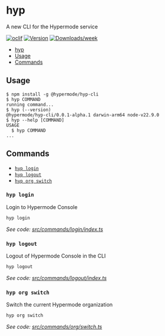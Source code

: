 # hyp

A new CLI for the Hypermode service

[![oclif](https://img.shields.io/badge/cli-oclif-brightgreen.svg)](https://oclif.io)
[![Version](https://img.shields.io/npm/v/hyp.svg)](https://npmjs.org/package/hyp)
[![Downloads/week](https://img.shields.io/npm/dw/hyp.svg)](https://npmjs.org/package/hyp)

<!-- toc -->

- [hyp](#hyp)
- [Usage](#usage)
- [Commands](#commands)
<!-- tocstop -->

## Usage

<!-- usage -->

```sh-session
$ npm install -g @hypermode/hyp-cli
$ hyp COMMAND
running command...
$ hyp (--version)
@hypermode/hyp-cli/0.0.1-alpha.1 darwin-arm64 node-v22.9.0
$ hyp --help [COMMAND]
USAGE
  $ hyp COMMAND
...
```

<!-- usagestop -->

## Commands

<!-- commands -->

- [`hyp login`](#hyp-login)
- [`hyp logout`](#hyp-logout)
- [`hyp org switch`](#hyp-org-switch)

### `hyp login`

Login to Hypermode Console

```sh
hyp login
```

_See code: [src/commands/login/index.ts](https://github.com/hypermodeinc/hyp-cli/blob/v0.0.1-alpha.1/src/commands/login/index.ts)_

### `hyp logout`

Logout of Hypermode Console in the CLI

```sh
hyp logout
```

_See code: [src/commands/logout/index.ts](https://github.com/hypermodeinc/hyp-cli/blob/v0.0.1-alpha.1/src/commands/logout/index.ts)_

### `hyp org switch`

Switch the current Hypermode organization

```sh
hyp org switch
```

_See code: [src/commands/org/switch.ts](https://github.com/hypermodeinc/hyp-cli/blob/v0.0.1-alpha.1/src/commands/org/switch.ts)_

<!-- commandsstop -->
